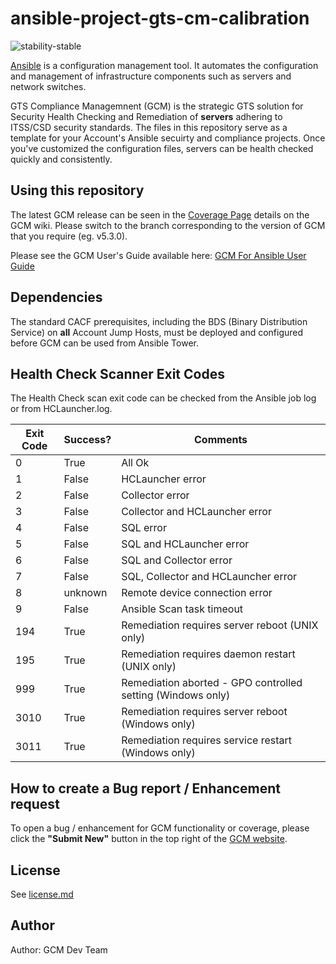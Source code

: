 # ansible-project-gts-cm-calibration
![stability-stable](https://img.shields.io/badge/stability-stable-green.svg)

[Ansible](https://www.ansible.com/) is a configuration management tool. It automates the configuration and management of infrastructure components such as servers and network switches.

GTS Compliance Managemnent (GCM) is the strategic GTS solution for Security Health Checking and Remediation of **servers** adhering to ITSS/CSD security standards. The files in this repository serve as a template for your Account's Ansible secuirty and compliance projects. Once you've customized the configuration files, servers can be health checked quickly and consistently.

## Using this repository
The latest GCM release can be seen in the [Coverage Page](https://pages.github.kyndryl.net/Continuous-Engineering/GTS-Compliance-Management/coverage) details on the GCM wiki. Please switch to the branch corresponding to the version of GCM that you require (eg. v5.3.0).

Please see the GCM User's Guide available here:
[GCM For Ansible User Guide](https://pages.github.kyndryl.net/Continuous-Engineering/GTS-Compliance-Management/assets/docs/GCM%20for%20Ansible%20Users%20Guide.pdf)

## Dependencies
The standard CACF prerequisites, including the BDS (Binary Distribution Service) on **all** Account Jump Hosts, must be deployed and configured before GCM can be used from Ansible Tower.

## Health Check Scanner Exit Codes
The Health Check scan exit code can be checked from the Ansible job log or from HCLauncher.log.

Exit Code | Success? | Comments
----------|----------|----------------------------------------------------
0         | True     | All Ok
1         | False    | HCLauncher error
2         | False    | Collector error
3         | False    | Collector and HCLauncher error
4         | False    | SQL error
5         | False    | SQL and HCLauncher error
6         | False    | SQL and Collector error
7         | False    | SQL, Collector and HCLauncher error
8         | unknown  | Remote device connection error
9         | False    | Ansible Scan task timeout
194       | True     | Remediation requires server reboot (UNIX only)
195       | True     | Remediation requires daemon restart (UNIX only)
999       | True     | Remediation aborted - GPO controlled setting (Windows only)
3010      | True     | Remediation requires server reboot (Windows only)
3011      | True     | Remediation requires service restart (Windows only)

## How to create a Bug report / Enhancement request
To open a bug / enhancement for GCM functionality or coverage, please click the **"Submit New"** button in the top right of the [GCM website](https://pages.github.kyndryl.net/Continuous-Engineering/GTS-Compliance-Management).

## License
See [license.md](https://github.kyndryl.net/Continuous-Engineering/ansible-project-gts-cm-calibration/blob/master/license.md)

## Author
Author: GCM Dev Team
